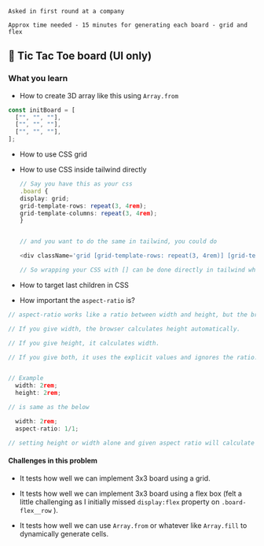 `Asked in first round at a company`

`Approx time needed - 15 minutes for generating each board - grid and flex`

## 📝 Tic Tac Toe board (UI only)

### What you learn

- How to create 3D array like this using `Array.from`

```ts
const initBoard = [
  ["", "", ""],
  ["", "", ""],
  ["", "", ""],
];
```

- How to use CSS grid
- How to use CSS inside tailwind directly

  ```ts
  // Say you have this as your css
  .board {
  display: grid;
  grid-template-rows: repeat(3, 4rem);
  grid-template-columns: repeat(3, 4rem);
  }


  // and you want to do the same in tailwind, you could do

  <div className='grid [grid-template-rows: repeat(3, 4rem)] [grid-template-columns: repeat(3, 4rem)]' />

  // So wrapping your CSS with [] can be done directly in tailwind which I didn't know before
  ```

- How to target last children in CSS
- How important the `aspect-ratio` is?

```ts
// aspect-ratio works like a ratio between width and height, but the browser needs one fixed dimension to calculate the other:

// If you give width, the browser calculates height automatically.

// If you give height, it calculates width.

// If you give both, it uses the explicit values and ignores the ratio.


// Example
  width: 2rem;
  height: 2rem;

// is same as the below

  width: 2rem;
  aspect-ratio: 1/1;

// setting height or width alone and given aspect ratio will calculate the remaining one (width or height that wasn't given) automatically

```

#### Challenges in this problem

- It tests how well we can implement 3x3 board using a grid.

- It tests how well we can implement 3x3 board using a flex box (felt a little challenging as I initially missed `display:flex` property on `.board-flex__row` ).

- It tests how well we can use `Array.from` or whatever like `Array.fill` to dynamically generate cells.
